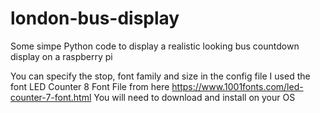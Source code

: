# london-bus-display
Some simpe Python code to display a realistic looking bus countdown display on a raspberry pi

You can specify the stop, font family and size in the config file
I used the font LED Counter 8 Font File from here https://www.1001fonts.com/led-counter-7-font.html
You will need to download and install on your OS
